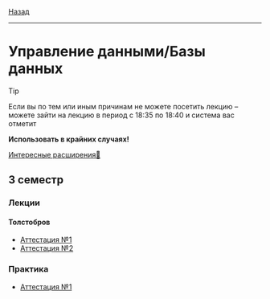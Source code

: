 [Назад](../../README.md)
***
# Управление данными/Базы данных
> [!TIP]
> Если вы по тем или иным причинам не можете посетить лекцию – можете зайти на лекцию в период с 18:35 по 18:40 и система вас отметит
>
> **Использовать в крайних случаях!**

[Интересные расширения👀](../../smth/resources.md#Прикладной-софт)

## 3 семестр
### Лекции
#### Толстобров
+ [Аттестация №1](ud-th-att-1-fact.md)
+ [Аттестация №2](ud-th-att-2-fact.md)
### Практика
+ [Аттестация №1](ud-pr-att-1-fact.md)
